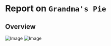 # Report on `Grandma's Pie `

## Overview
![Image](https://github.com/user-attachments/assets/71ccca10-3aac-4dad-9a81-d12d460c0e72)
![Image](https://github.com/user-attachments/assets/d80577e3-47fe-4823-967d-45a9310a6b81)